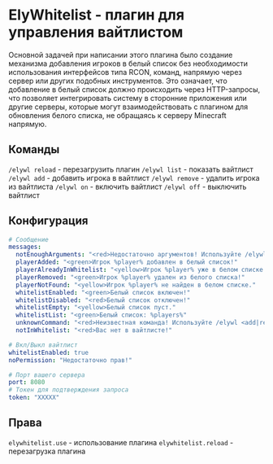 # ElyWhitelist - плагин для управления вайтлистом

Основной задачей при написании этого плагина было создание механизма добавления игроков в белый список без необходимости
использования интерфейсов типа RCON, команд, напрямую через сервер или других подобных инструментов. Это означает, что
добавление в белый список должно происходить через HTTP-запросы, что позволяет интегрировать систему в сторонние
приложения или другие серверы, которые могут взаимодействовать с плагином для обновления белого списка, не обращаясь к
серверу Minecraft напрямую.

## Команды

`/elywl reload` - перезагрузить плагин
`/elywl list` - показать вайтлист
`/elywl add` - добавить игрока в вайтлист
`/elywl remove` - удалить игрока из вайтлиста
`/elywl on` - включить вайтлист
`/elywl off` - выключить вайтлист

## Конфигурация

```yaml
# Сообщение
messages:
  notEnoughArguments: "<red>Недостаточно аргументов! Используйте /elywl <add|remove|on|off|list> [игрок]"
  playerAdded: "<green>Игрок %player% добавлен в белый список!"
  playerAlreadyInWhitelist: "<yellow>Игрок %player% уже в белом списке."
  playerRemoved: "<green>Игрок %player% удален из белого списка!"
  playerNotFound: "<yellow>Игрок %player% не найден в белом списке."
  whitelistEnabled: "<green>Белый список включен!"
  whitelistDisabled: "<red>Белый список отключен!"
  whitelistEmpty: "<yellow>Белый список пуст."
  whitelistList: "<green>Белый список: %players%"
  unknownCommand: "<red>Неизвестная команда! Используйте /elywl <add|remove|on|off|list>"
  notInWhitelist: "<red>Вас нет в вайтлисте!"

# Вкл/Выкл вайтлист
whitelistEnabled: true
noPermission: "Недостаточно прав!"

# Порт вашего сервера
port: 8080
# Токен для подтверждения запроса
token: "XXXXX"
```

## Права

`elywhitelist.use` - использование плагина
`elywhitelist.reload` - перезагрузка плагина